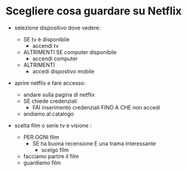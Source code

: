 # Scegliere cosa guardare su Netflix

- selezione dispositivo dove vedere:
    - SE tv è disponibile
        - accendi tv
    - ALTRIMENTI SE computer disponibile
        - accendi computer
    - ALTRIMENTI 
        - accedi dispostivo mobile
        
- aprire netflix e fare accesso:
    - andare sulla pagina di netflix
    - SE chiede credenziali 
        - FAI inserimento credenziali FINO A CHE non accedi   
    - andiamo al catalogo

- scelta film o serie tv e visione : 
    - PER OGNI film
        - SE ha buona recensione E una trama interessante
            - scelgo film 
    - facciamo partire il film
    - guardiamo film
